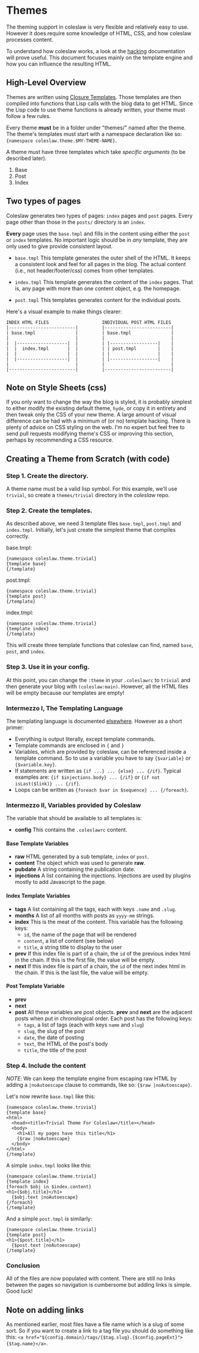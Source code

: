 # Themes

The theming support in coleslaw is very flexible and relatively easy
to use. However it does require some knowledge of HTML, CSS, and how
coleslaw processes content.

To understand how coleslaw works, a look at the [hacking][hck]
documentation will prove useful. This document focuses mainly on the
template engine and how you can influence the resulting HTML.

## High-Level Overview

Themes are written using [Closure Templates][clt]. Those templates are
then compiled into functions that Lisp calls with the blog data to get
HTML. Since the Lisp code to use theme functions is already written,
your theme must follow a few rules.

Every theme **must** be in a folder under "themes/" named after the
theme. The theme's templates must start with a namespace declaration
like so: `{namespace coleslaw.theme.$MY-THEME-NAME}`.

A theme must have three templates which take *specific arguments*
(to be described later).
1. Base
2. Post
3. Index

## Two types of pages

Coleslaw generates two types of pages: `index` pages and `post` pages.
Every page other than those in the `posts/` directory is an `index`.

**Every** page uses the `base.tmpl` and fills in the content using
either the `post` or `index` templates. No important logic should be
in *any* template, they are only used to give provide consistent layout.

*  `base.tmpl` This template generates the outer shell of the HTML.
   It keeps a consistent look and feel for all pages in the blog. The
   actual content (i.e., not header/footer/css) comes from other templates.

*  `index.tmpl` This template generates the content of the `index` pages.
   That is, any page with more than one content object, e.g. the homepage.

*  `post.tmpl` This templates generates content for the individual posts.

Here's a visual example to make things clearer:
```
INDEX HTML FILES                    INDIVIDUAL POST HTML FILES
|-------------------------|         |-------------------------|
| base.tmpl               |         | base.tmpl               |
|                         |         |                         |
|  |-------------------|  |         | |------------------|    |
|  |  index.tmpl       |  |         | | post.tmpl        |    |
|  |                   |  |         | |                  |    |
|  |-------------------|  |         | |------------------|    |
|                         |         |                         |
|-------------------------|         |-------------------------|
```

## Note on Style Sheets (css)

If you only want to change the way the blog is styled, it is probably
simplest to either modify the existing default theme, `hyde`, or copy
it in entirety and then tweak only the CSS of your new theme. A large
amount of visual difference can be had with a minimum of (or no)
template hacking. There is plenty of advice on CSS styling on the web.
I'm no expert but feel free to send pull requests modifying theme's
CSS or improving this section, perhaps by recommending a CSS resource.

## Creating a Theme from Scratch (with code)

### Step 1. Create the directory.

A theme name must be a valid lisp symbol. For this example, we'll use
`trivial`, so create a `themes/trivial` directory in the *coleslaw* repo.

### Step 2. Create the templates.

As described above, we need 3 template files `base.tmpl`, `post.tmpl`
and `index.tmpl`. Initially, let's just create the simplest theme that
compiles correctly.

base.tmpl:
```
{namespace coleslaw.theme.trivial}
{template base}
{/template}
```
post.tmpl:
```
{namespace coleslaw.theme.trivial}
{template post}
{/template}
```
index.tmpl:
```
{namespace coleslaw.theme.trivial}
{template index}
{/template}
```

This will create three template functions that coleslaw can find, named
`base`, `post`, and `index`.

### Step 3. Use it in your config.

At this point, you can change the `:theme` in your `.coleslawrc` to
`trivial` and then generate your blog with `(coleslaw:main)`. However,
all the HTML files will be empty because our templates are empty!

### Intermezzo I, The Templating Language

The templating language is documented [elsewhere][clt].
However as a short primer:

*  Everything is output literally, except template commands.
*  Template commands are enclosed in `{` and `}`
*  Variables, which are provided by coleslaw, can be referenced
   inside a template command. So to use a variable you have to say
   `{$variable}` or `{$variable.key}`.
*  If statements are written as `{if ...} ... {else} ... {/if}`.
   Typical examples are: `{if $injections.body} ... {/if}` or
   `{if not isLast($link)} ... {/if}`.
*  Loops can be written as `{foreach $var in $sequence} ... {/foreach}`.

### Intermezzo II, Variables provided by Coleslaw

The variable that should be available to all templates is:
- **config**       This contains the `.coleslawrc` content.

#### Base Template Variables

- **raw**          HTML generated by a sub template, `index` or `post`.
- **content**      The object which was used to generate **raw**.
- **pubdate**      A string containing the publication date.
- **injections**   A list containing the injections. Injections are used
                   by plugins mostly to add Javascript to the page.

#### Index Template Variables

- **tags**         A list containing all the tags, each with keys
                   `.name` and `.slug`.
- **months**       A list of all months with posts as `yyyy-mm` strings.
- **index**        This is the meat of the content. This variable has
                   the following keys:
   - `id`,    the name of the page that will be rendered
   - `content`, a list of content (see below)
   - `title`, a string title to display to the user
- **prev**         If this index file is part of a chain, the `id`
                   of the previous index html in the chain.
                   If this is the first file, the value will be empty.
- **next**         If this index file is part of a chain, the `id`
                   of the next index html in the chain.
                   If this is the last file, the value will be empty.

#### Post Template Variable

- **prev**
- **next**
- **post**         All these variables are post objects. **prev** and
                   **next** are the adjacent posts when put in
                   chronological order. Each post has the following keys:
   - `tags`, a list of tags (each with keys `name` and `slug`)
   - `slug`, the slug of the post
   - `date`, the date of posting
   - `text`, the HTML of the post's body
   - `title`, the title of the post

### Step 4. Include the content

*NOTE*: We can keep the template engine from escaping raw HTML by
adding a `|noAutoescape` clause to commands, like so: `{$raw |noAutoescape}`.

Let's now rewrite `base.tmpl` like this:
```
{namespace coleslaw.theme.trivial}
{template base}
<html>
  <head><title>Trivial Theme For Coleslaw</title></head>
  <body>
    <h1>All my pages have this title</h1>
    {$raw |noAutoescape}
  </body>
</html>
{/template}
```

A simple `index.tmpl` looks like this:
```
{namespace coleslaw.theme.trivial}
{template index}
{foreach $obj in $index.content}
<h1>{$obj.title}</h1>
  {$obj.text |noAutoescape}
{/foreach}
{/template}
```

And a simple `post.tmpl` is similarly:
```
{namespace coleslaw.theme.trivial}
{template post}
<h1>{$post.title}</h1>
  {$post.text |noAutoescape}
{/template}
```

### Conclusion

All of the files are now populated with content. There are still no links
between the pages so navigation is cumbersome but adding links is simple.
Good luck!

## Note on adding links

As mentioned earlier, most files have a file name which is a slug of
some sort. So if you want to create a link to a tag file you should
do something like this:
`<a href="${config.domain}/tags/{$tag.slug}.{$config.pageExt}">{$tag.name}</a>`.

[clt]: https://developers.google.com/closure/templates/
[ovr]: https://github.com/redline6561/coleslaw/blob/master/docs/overview.md
[hck]: https://github.com/redline6561/coleslaw/blob/master/docs/hacking.md
